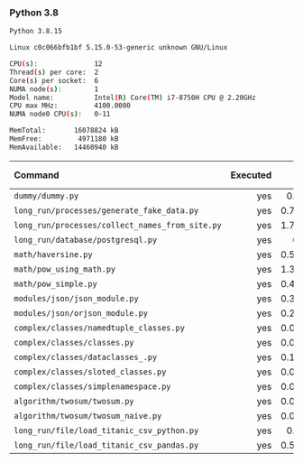 ### **Python 3.8**

```bash
Python 3.8.15

Linux c0c066bfb1bf 5.15.0-53-generic unknown GNU/Linux

CPU(s):              12
Thread(s) per core:  2
Core(s) per socket:  6
NUMA node(s):        1
Model name:          Intel(R) Core(TM) i7-8750H CPU @ 2.20GHz
CPU max MHz:         4100.0000
NUMA node0 CPU(s):   0-11

MemTotal:       16078824 kB
MemFree:         4971180 kB
MemAvailable:   14460940 kB
```

| Command | Executed | Mean [s] | Stddev [s] | Median [s] | Min [s] | Max [s] | Memory [MB] |
|:---|---:|---:|---:|---:|---:|---:|---:|
| `dummy/dummy.py` | yes | 0.0288 | 0.00042 | 0.02868 | 0.02831 | 0.02974 | 20.44922 |
| `long_run/processes/generate_fake_data.py` | yes | 0.74352 | 0.00331 | 0.74333 | 0.73963 | 0.74935 | 64.98633 |
| `long_run/processes/collect_names_from_site.py` | yes | 1.73577 | 0.01893 | 1.73762 | 1.69396 | 1.76253 | 44.57227 |
| `long_run/database/postgresql.py` | yes | 0.143 | 0.00238 | 0.14248 | 0.14102 | 0.14957 | 24.34688 |
| `math/haversine.py` | yes | 0.52151 | 0.01388 | 0.51834 | 0.50623 | 0.54696 | 20.57305 |
| `math/pow_using_math.py` | yes | 1.35104 | 0.05197 | 1.33229 | 1.30793 | 1.48585 | 20.60312 |
| `math/pow_simple.py` | yes | 0.42136 | 0.00891 | 0.42001 | 0.40871 | 0.44109 | 20.51523 |
| `modules/json/json_module.py` | yes | 0.35134 | 0.00335 | 0.3514 | 0.34665 | 0.35698 | 21.17148 |
| `modules/json/orjson_module.py` | yes | 0.21898 | 0.01206 | 0.21345 | 0.21092 | 0.2467 | 21.54141 |
| `complex/classes/namedtuple_classes.py` | yes | 0.08225 | 0.00406 | 0.08104 | 0.08012 | 0.09374 | 20.60039 |
| `complex/classes/classes.py` | yes | 0.03997 | 0.00229 | 0.03893 | 0.03839 | 0.04449 | 20.48125 |
| `complex/classes/dataclasses_.py` | yes | 0.10396 | 0.00078 | 0.10385 | 0.10316 | 0.10584 | 20.72539 |
| `complex/classes/sloted_classes.py` | yes | 0.03882 | 0.00051 | 0.03871 | 0.0379 | 0.03965 | 20.67695 |
| `complex/classes/simplenamespace.py` | yes | 0.04026 | 0.00078 | 0.04003 | 0.03962 | 0.04231 | 20.63633 |
| `algorithm/twosum/twosum.py` | yes | 0.07137 | 0.00063 | 0.0711 | 0.07067 | 0.07231 | 20.58398 |
| `algorithm/twosum/twosum_naive.py` | yes | 0.07128 | 0.00072 | 0.07125 | 0.0701 | 0.07264 | 20.65 |
| `long_run/file/load_titanic_csv_python.py` | yes | 0.0655 | 0.00035 | 0.06555 | 0.06489 | 0.06605 | 20.7332 |
| `long_run/file/load_titanic_csv_pandas.py` | yes | 0.59405 | 0.00503 | 0.59361 | 0.58847 | 0.60115 | 63.42695 |
